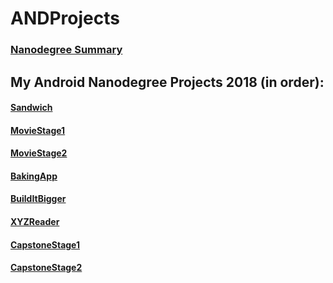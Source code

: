 # ANDProjects

### [Nanodegree Summary](https://github.com/mikesprague/udacity-nanodegrees#android-developer-nanodegree)

## My Android Nanodegree Projects 2018 (in order):

#### [Sandwich](https://github.com/mostafayahia/Sandwich)
#### [MovieStage1](https://github.com/mostafayahia/MovieStage1)
#### [MovieStage2](https://github.com/mostafayahia/MovieStage2)
#### [BakingApp](https://github.com/mostafayahia/BakingApp)
#### [BuildItBigger](https://github.com/mostafayahia/BuildItBigger)
#### [XYZReader](https://github.com/mostafayahia/XYZReader)
#### [CapstoneStage1](https://github.com/mostafayahia/Capstone-Project)
#### [CapstoneStage2](https://github.com/mostafayahia/ThankYou)
